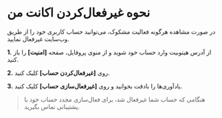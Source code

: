 # نحوه غیرفعال‌کردن اکانت من

در صورت مشاهده هرگونه فعالیت مشکوک، می‌توانید حساب کاربری خود را از طریق وب‌سایت غیرفعال نمایید.

**1.**	از آدرس هیتوبیت وارد حساب خود شوید و از منوی پروفایل، صفحه **[امنیت]** را باز کنید.

**2.**	روی **[غیرفعال‌کردن حساب]** کلیک کنید.

**3.**	یادآوری‌ها را بادقت بخوانید و روی **[غیرفعال‌سازی حساب]** کلیک کنید.

> هنگامی که حساب شما غیرفعال شد، برای فعال‌سازی مجدد حساب خود با پشتیبانی تماس بگیرید.
